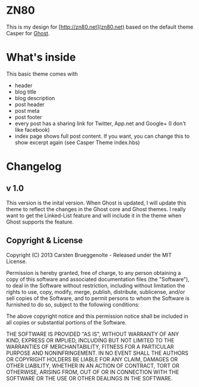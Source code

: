 # ZN80

This is my design for [http://zn80.net](zn80.net) based on the default theme Casper for [Ghost](http://github.com/tryghost/ghost/).

# What's inside

This basic theme comes with
- header
- blog title
- blog description
- post header
- post meta
- post footer
- every post has a sharing link for Twitter, App.net and Google+ (I don't like facebook)
- index page shows full post content. If you want, you can change this to show excerpt again (see Casper Theme index.hbs)


# Changelog

## v 1.0

This version is the inital version. When Ghost is updated, I will update this theme to reflect the changes in the Ghost core and Ghost themes. I really want to get the Linked-List feature and will include it in the theme when Ghost supports the feature.




## Copyright & License

Copyright (C) 2013 Carsten Brueggenolte - Released under the MIT License.

Permission is hereby granted, free of charge, to any person obtaining a copy of this software and associated documentation files (the "Software"), to deal in the Software without restriction, including without limitation the rights to use, copy, modify, merge, publish, distribute, sublicense, and/or sell copies of the Software, and to permit persons to whom the Software is furnished to do so, subject to the following conditions:

The above copyright notice and this permission notice shall be included in all copies or substantial portions of the Software.

THE SOFTWARE IS PROVIDED "AS IS", WITHOUT WARRANTY OF ANY KIND, EXPRESS OR IMPLIED, INCLUDING BUT NOT LIMITED TO THE WARRANTIES OF MERCHANTABILITY, FITNESS FOR A PARTICULAR PURPOSE AND
NONINFRINGEMENT. IN NO EVENT SHALL THE AUTHORS OR COPYRIGHT HOLDERS BE LIABLE FOR ANY CLAIM, DAMAGES OR OTHER LIABILITY, WHETHER IN AN ACTION OF CONTRACT, TORT OR OTHERWISE, ARISING FROM, OUT OF OR IN CONNECTION WITH THE SOFTWARE OR THE USE OR OTHER DEALINGS IN THE SOFTWARE.
